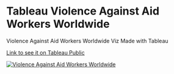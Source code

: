 # Tableau Violence Against Aid Workers Worldwide

Violence Against Aid Workers Worldwide Viz Made with Tableau

[Link to see it on Tableau Public](https://public.tableau.com/views/AidWorkerKilledKidnappedorArrested/Dashboard1?:language=en-GB&:display_count=n&:origin=viz_share_link)

<div class='tableauPlaceholder' id='viz1630396764110' style='position: relative'><noscript><a href='#'><img alt='Violence Against Aid Workers Worldwide ' src='https:&#47;&#47;public.tableau.com&#47;static&#47;images&#47;Ai&#47;AidWorkerKilledKidnappedorArrested&#47;Dashboard1&#47;1_rss.png' style='border: none' /></a></noscript><object class='tableauViz'  style='display:none;'><param name='host_url' value='https%3A%2F%2Fpublic.tableau.com%2F' /> <param name='embed_code_version' value='3' /> <param name='site_root' value='' /><param name='name' value='AidWorkerKilledKidnappedorArrested&#47;Dashboard1' /><param name='tabs' value='no' /><param name='toolbar' value='yes' /><param name='static_image' value='https:&#47;&#47;public.tableau.com&#47;static&#47;images&#47;Ai&#47;AidWorkerKilledKidnappedorArrested&#47;Dashboard1&#47;1.png' /> <param name='animate_transition' value='yes' /><param name='display_static_image' value='yes' /><param name='display_spinner' value='yes' /><param name='display_overlay' value='yes' /><param name='display_count' value='yes' /><param name='language' value='en-GB' /></object></div> 
